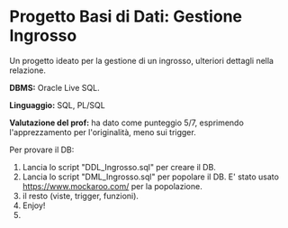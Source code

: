 # Progetto Basi di Dati: Gestione Ingrosso

Un progetto ideato per la gestione di un ingrosso, ulteriori dettagli nella relazione.

**DBMS:** Oracle Live SQL.

**Linguaggio:** SQL, PL/SQL

**Valutazione del prof:** ha dato come punteggio 5/7, esprimendo l'apprezzamento per l'originalità, meno sui trigger.


Per provare il DB:
1. Lancia lo script "DDL_Ingrosso.sql" per creare il DB.
2. Lancia lo script "DML_Ingrosso.sql" per popolare il DB. E' stato usato https://www.mockaroo.com/ per la popolazione.
3. il resto (viste, trigger, funzioni).
4. Enjoy!
5. 
